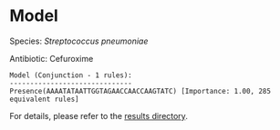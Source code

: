 
# Model

Species: *Streptococcus pneumoniae*

Antibiotic: Cefuroxime

```
Model (Conjunction - 1 rules):
------------------------------
Presence(AAAATATAATTGGTAGAACCAACCAAGTATC) [Importance: 1.00, 285 equivalent rules]

```

For details, please refer to the [results directory](../../../../../results/scm_b/streptococcus%20pneumoniae/cefuroxime/repeat_4/).

